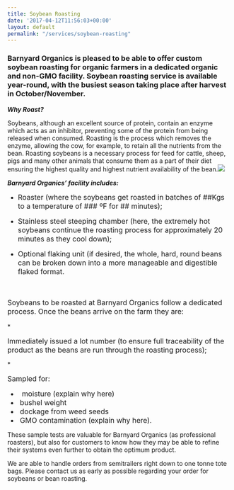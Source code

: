 ```yaml
---
title: Soybean Roasting
date: '2017-04-12T11:56:03+00:00'
layout: default
permalink: "/services/soybean-roasting"
---
```



### Barnyard Organics is pleased to be able to offer custom soybean roasting for organic farmers in a dedicated organic and non-GMO facility.  Soybean roasting service is available year-round, with the busiest season taking place after harvest in October/November.

***Why Roast?***

Soybeans, although an excellent source of protein, contain an enzyme which acts as an inhibitor, preventing some of the protein from being released when consumed.  Roasting is the process which removes the enzyme, allowing the cow, for example, to retain all the nutrients from the bean.  Roasting soybeans is a necessary process for feed for cattle, sheep, pigs and many other animals that consume them as a part of their diet ensuring the highest quality and highest nutrient availability of the bean.![](/barnyard-organics/images/soybeans-and-sol-SMALL-1.JPG)

***Barnyard Organics’ facility includes:***

<span style="font-size: 1rem;"></span>
* <span style="font-size: 1rem;">Roaster (where the soybeans get roasted in batches of ##Kgs to a temperature of ### ºF for ## minutes);</span>
* <span style="font-size: 1rem;">Stainless steel steeping chamber (here, the extremely hot soybeans continue the roasting process for approximately 20 minutes as they cool down);</span>
* <span style="font-size: 1rem;">Optional flaking unit (if desired, the whole, hard, round beans can be broken down into a more manageable and digestible flaked format.</span>
  
  <span style="font-size: 1rem;">&nbsp;</span>
<p style="font-size: 1rem;"><span style="font-size: 1rem;">Soybeans to be roasted at Barnyard Organics follow a dedicated process.  Once the beans arrive on the farm they are:</span></p>
* <p><span style="font-size: 1rem;">Immediately issued a lot number (to ensure full traceability of the product as the beans are run through the roasting process);</span></p>
* <p><span style="font-size: 1rem;">Sampled for:</span></p>
  
  * <span style="font-size: 1rem;">&nbsp;&nbsp;moisture (explain why here)</span>
  * <span style="font-size: 1rem;">&nbsp;bushel weight</span>
  * <span style="font-size: 1rem;">&nbsp;dockage from weed seeds</span>
  * <span style="font-size: 1rem;">&nbsp;GMO contamination (explain why here).</span>

These sample tests are valuable for Barnyard Organics (as professional roasters), but also for customers to know how they may be able to refine their systems even further to obtain the optimum product.

We are able to handle orders from semitrailers right down to one tonne tote bags.  Please contact us as early as possible regarding your order for soybeans or bean roasting.






